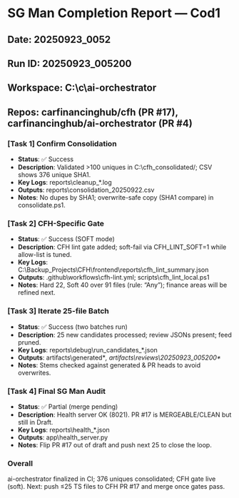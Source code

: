 # SG Man Completion Report — Cod1
## Date: 20250923_0052
## Run ID: 20250923_005200
## Workspace: C:\c\ai-orchestrator
## Repos: carfinancinghub/cfh (PR #17), carfinancinghub/ai-orchestrator (PR #4)

### [Task 1] Confirm Consolidation
- **Status**: ✅ Success
- **Description**: Validated >100 uniques in C:\cfh_consolidated/; CSV shows 376 unique SHA1.
- **Key Logs**: reports\cleanup_*.log
- **Outputs**: reports\consolidation_20250922.csv
- **Notes**: No dupes by SHA1; overwrite-safe copy (SHA1 compare) in consolidate.ps1.

### [Task 2] CFH-Specific Gate
- **Status**: ✅ Success (SOFT mode)
- **Description**: CFH lint gate added; soft-fail via CFH_LINT_SOFT=1 while allow-list is tuned.
- **Key Logs**: C:\Backup_Projects\CFH\frontend\reports\cfh_lint_summary.json
- **Outputs**: .github\workflows\cfh-lint.yml; scripts\cfh_lint_local.ps1
- **Notes**: Hard 22, Soft 40 over 91 files (rule: “Any”); finance areas will be refined next.

### [Task 3] Iterate 25-file Batch
- **Status**: ✅ Success (two batches run)
- **Description**: 25 new candidates processed; review JSONs present; feed pruned.
- **Key Logs**: reports\debug\run_candidates_*.json
- **Outputs**: artifacts\generated\**, artifacts\reviews\20250923_005200\**
- **Notes**: Stems checked against generated & PR heads to avoid overwrites.

### [Task 4] Final SG Man Audit
- **Status**: ✅ Partial (merge pending)
- **Description**: Health server OK (8021). PR #17 is MERGEABLE/CLEAN but still in Draft.
- **Key Logs**: reports\health_*.json
- **Outputs**: app\health_server.py
- **Notes**: Flip PR #17 out of draft and push next 25 to close the loop.

### Overall
ai-orchestrator finalized in CI; 376 uniques consolidated; CFH gate live (soft). Next: push ≤25 TS files to CFH PR #17 and merge once gates pass.
